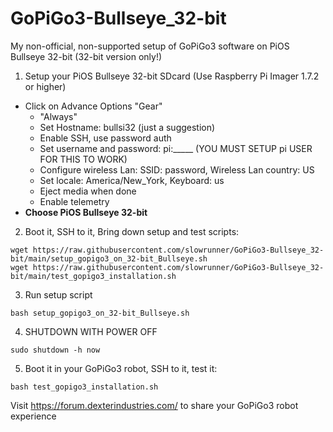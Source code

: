 # GoPiGo3-Bullseye_32-bit

My non-official, non-supported setup of GoPiGo3 software on PiOS Bullseye 32-bit
  (32-bit version only!)


1) Setup your PiOS Bullseye 32-bit SDcard (Use Raspberry Pi Imager 1.7.2 or higher)
- Click on Advance Options "Gear"
  - "Always"
  - Set Hostname:  bullsi32   (just a suggestion)
  - Enable SSH, use password auth
  - Set username and password: pi:_____   (YOU MUST SETUP pi USER FOR THIS TO WORK)
  - Configure wireless Lan:  SSID: password, Wireless Lan country: US
  - Set locale: America/New_York, Keyboard: us
  - Eject media when done
  - Enable telemetry
- **Choose PiOS Bullseye 32-bit**


2) Boot it, SSH to it, Bring down setup and test scripts:
```
wget https://raw.githubusercontent.com/slowrunner/GoPiGo3-Bullseye_32-bit/main/setup_gopigo3_on_32-bit_Bullseye.sh
wget https://raw.githubusercontent.com/slowrunner/GoPiGo3-Bullseye_32-bit/main/test_gopigo3_installation.sh
```

3) Run setup script
```
bash setup_gopigo3_on_32-bit_Bullseye.sh
```

4) SHUTDOWN WITH POWER OFF
```
sudo shutdown -h now
```

5) Boot it in your GoPiGo3 robot, SSH to it, test it:
```
bash test_gopigo3_installation.sh
```

Visit https://forum.dexterindustries.com/ to share your GoPiGo3 robot experience
